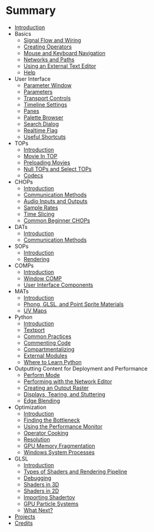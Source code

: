 # Summary

* [Introduction](README.md)
* Basics
    * [Signal Flow and Wiring](Basics/1-1-Signal-Flow-and-Wiring.md)
    * [Creating Operators](Basics/1-2-Creating-Operators.md)
    * [Mouse and Keyboard Navigation](Basics/1-3-Mouse-and-Keyboard-Navigation.md)
    * [Networks and Paths](Basics/1-4-Networks-and-Paths.md)
    * [Using an External Text Editor](Basics/1-5-Using-an-External-Text-Editor.md)
    * [Help](Basics/1-6-Help.md)
* User Interface
    * [Parameter Window](User_Interface/2-1-Parameter-Window.md)
    * [Parameters](User_Interface/2-2-Parameters.md)
    * [Transport Controls](User_Interface/2-3-Transport-Controls.md)
    * [Timeline Settings](User_Interface/2-4-Timeline-Settings.md)
    * [Panes](User_Interface/2-5-Panes.md)
    * [Palette Browser](User_Interface/2-6-Palette-Browser.md)
    * [Search Dialog](User_Interface/2-7-Search-Dialog.md)
    * [Realtime Flag](User_Interface/2-8-Realtime-Flag.md)
    * [Useful Shortcuts](User_Interface/2-9-Useful-Shortcuts.md)
* TOPs
    * [Introduction](TOPs/3-1-Introduction.md)
    * [Movie In TOP](TOPs/3-2-Movie-In-TOP.md)
    * [Preloading Movies](TOPs/3-3-Preloading-Movies.md)
    * [Null TOPs and Select TOPs](TOPs/3-4-Null-TOPs-and-Select-TOPs.md)
    * [Codecs](TOPs/3-5-Codecs.md)
* CHOPs
    * [Introduction](CHOPs/4-1-Introduction.md)
    * [Communication Methods](CHOPs/4-2-Communication-Methods.md)
    * [Audio Inputs and Outputs](CHOPs/4-3-Audio-Inputs-and-Outputs.md)
    * [Sample Rates](CHOPs/4-4-Sample-Rates.md)
    * [Time Slicing](CHOPs/4-5-Time-Slicing.md)
    * [Common Beginner CHOPs](common-beginner-chops.md)
* DATs
    * [Introduction](DATs/5-1-Introduction.md)
    * [Communication Methods](DATs/5-2-Communication-Methods.md)
* SOPs
    * [Introduction](SOPs/6-1-Introduction.md)
    * [Rendering](SOPs/6-2-Rendering.md)
* COMPs
    * [Introduction](COMPs/7-1-Introduction.md)
    * [Window COMP](COMPs/7-2-Window-COMP.md)
    * [User Interface Components](COMPs/7-3-User-Interface-Components.md)
* MATs
    * [Introduction](MATs/8-1-Introduction.md)
    * [Phong, GLSL, and Point Sprite Materials](MATs/8-2-Phong-GLSL-and-Point-Sprite-Materials.md)
    * [UV Maps](MATs/8-3-UV-Maps.md)
* Python
    * [Introduction](Python/9-1-Introduction.md)
    * [Textport](Python/9-2-Textport.md)
    * [Common Practices](Python/9-3-Common-Practices.md)
    * [Commenting Code](Python/9-4-Commenting-Code.md)
    * [Compartmentalizing](Python/9-5-Compartmentalizing.md)
    * [External Modules](Python/9-6-External-Modules.md)
    * [Where to Learn Python](Python/9-7-Where-to-Learn-Python.md)
* Outputting Content for Deployment and Performance
    * [Perform Mode](Outputting-Content-for-Deployment-and-Performance/10-1-Perform-Mode.md)
    * [Performing with the Network Editor](Outputting-Content-for-Deployment-and-Performance/10-2-Performing-with-the-Network-Editor.md)
    * [Creating an Output Raster](Outputting-Content-for-Deployment-and-Performance/10-3-Creating-an-Output-Raster.md)
    * [Displays, Tearing, and Stuttering](Outputting-Content-for-Deployment-and-Performance/10-4-Displays-Tearing-and-Stuttering.md)
    * [Edge Blending](Outputting-Content-for-Deployment-and-Performance/10-5-Edge-Blending.md)
* Optimization
    * [Introduction](Optimization/11-1-Introduction.md)
    * [Finding the Bottleneck](Optimization/11-2-Finding-the-Bottleneck.md)
    * [Using the Performance Monitor](Optimization/11-3-Using-Performance-Monitor.md)
    * [Operator Cooking](Optimization/11-4-Operator-Cooking.md)
    * [Resolution](Optimization/11-5-Resolution.md)
    * [GPU Memory Fragmentation](Optimization/11-6-GPU-Memory-Fragmentation.md)
    * [Windows System Processes](Optimization/11-7-Windows-System-Processes.md)
* GLSL
    * [Introduction](GLSL/12-1-Introduction.md)
    * [Types of Shaders and Rendering Pipeline](GLSL/12-2-Types-of-Shaders-and-Rendering-Pipeline.md)
    * [Debugging](GLSL/12-3-Debugging.md)
    * [Shaders in 3D](GLSL/12-4-Shaders-in-3D.md)
    * [Shaders in 2D](GLSL/12-5-Shaders-in-2D.md)
    * [Importing Shadertoy](GLSL/12-6-Importing-Shadertoy.md)
    * [GPU Particle Systems](GLSL/12-7-GPU-Particle-Systems.md)
    * [What Next?](GLSL/12-8-What-Next.md)
* [Projects](Projects/13-Projects.md)
* [Credits](Credits/14-Credits.md)

